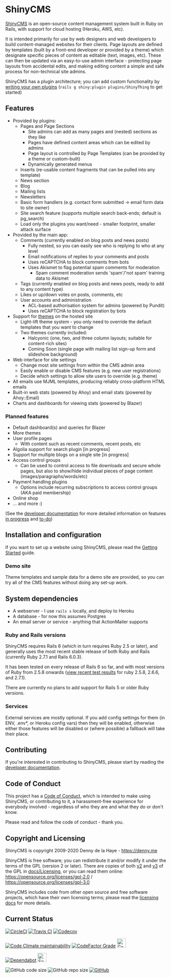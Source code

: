 # ShinyCMS

[ShinyCMS](https://shinycms.org/) is an open-source content management system built in Ruby on Rails, with support for cloud hosting (Heroku, AWS, etc).

It is intended primarily for use by web designers and web developers to build content-managed websites for their clients. Page layouts are defined by templates (built by a front-end developer or provided by a theme) which designate specific pieces of content as editable (text, images, etc). These can then be updated via an easy-to-use admin interface - protecting page layouts from accidental edits, and making editing content a simple and safe process for non-technical site admins.

ShinyCMS has a plugin architecture; you can add custom functionality by [writing your own plugins](docs/Developer/Plugins.md) (`rails g shiny:plugin plugins/ShinyThing` to get started)


## Features

* Provided by plugins:
  * Pages and Page Sections
    * Site admins can add as many pages and (nested) sections as they like
    * Pages have defined content areas which can be edited by admins
    * Page layout is controlled by Page Templates (can be provided by a theme or custom-built)
    * Dynamically generated menus
  * Inserts (re-usable content fragments that can be pulled into any template)
  * News section
  * Blog
  * Mailing lists
  * Newsletters
  * Basic form handlers (e.g. contact form submitted -> email form data to site owner)
  * Site search feature (supports multiple search back-ends; default is pg_search)
  * Load only the plugins you want/need - smaller footprint, smaller attack surface
* Provided by the main app:
  * Comments (currently enabled on blog posts and news posts)
    * Fully nested, so you can easily see who is replying to who at any level
    * Email notifications of replies to your comments and posts
    * Uses reCAPTCHA to block comments from bots
    * Uses Akismet to flag potential spam comments for moderation
      * Spam comment moderation sends 'spam'/'not spam' training data to Akismet
  * Tags (currently enabled on blog posts and news posts, ready to add to any content type)
  * Likes or up/down votes on posts, comments, etc
  * User accounts and administration
    * ACL-based authorisation system for admins (powered by Pundit)
    * Uses reCAPTCHA to block registration by bots
* Support for [themes](docs/Themes.md) on the hosted site
  * Light-lift theme system - you only need to override the default templates that you want to change
  * Two themes currently included:
    * Halcyonic (one, two, and three column layouts; suitable for content-rich sites)
    * Coming Soon (single page with mailing list sign-up form and slideshow background)
* Web interface for site settings
  * Change most site settings from within the CMS admin area
  * Easily enable or disable CMS features (e.g. new user registrations)
  * Decide which settings to allow site users to override (e.g. theme)
* All emails use MJML templates, producing reliably cross-platform HTML emails
* Built-in web stats (powered by Ahoy) and email stats (powered by Ahoy::Email)
* Charts and dashboards for viewing stats (powered by Blazer)

### Planned features

* Default dashboard(s) and queries for Blazer
* More themes
* User profile pages
  * With content such as recent comments, recent posts, etc
* Algolia support for search plugin [in progress]
* Support for multiple blogs on a single site [in progress]
* Access control groups
  * Can be used to control access to file downloads and secure whole pages, but also to show/hide individual pieces of page content (images/paragraphs/words/etc)
* Payment handling plugins
  * Options include recurring subscriptions to access control groups (AKA paid membership)
* Online shop
* ... and more :)

(See the [developer documentation](docs/Developers/index.md) for more detailed information on features [in progress](docs/Developers/in-progress.md) and [to-do](docs/Developers/TODO.md))


## Installation and configuration

If you want to set up a website using ShinyCMS, please read the [Getting Started](docs/Getting-Started.md) guide.

### Demo site

Theme templates and sample data for a demo site are provided, so you can try all of the CMS features without doing any set-up work.


## System dependencies

* A webserver - I use `rails s` locally, and deploy to Heroku
* A database - for now this assumes Postgres
* An email server or service - anything that ActionMailer supports

### Ruby and Rails versions

ShinyCMS requires Rails 6 (which in turn requires Ruby 2.5 or later), and generally uses the most recent stable release of both Ruby and Rails (currently Ruby 2.7.1 and Rails 6.0.3).

It has been tested on every release of Rails 6 so far, and with most versions of Ruby from 2.5.8 onwards ([view recent test results][test results] for ruby 2.5.8, 2.6.6, and 2.7.1).

[Test results]: https://travis-ci.com/github/denny/ShinyCMS-ruby/builds/188454649

There are currently no plans to add support for Rails 5 or older Ruby versions.

### Services

External services are mostly optional. If you add config settings for them (in ENV, .env*, or Heroku config vars) then they will be enabled, otherwise either those features will be disabled or (where possible) a fallback will take their place.


## Contributing

If you're interested in contributing to ShinyCMS, please start by reading the [developer documentation](docs/Developers/index.md).


## Code of Conduct

This project has a [Code of Conduct](docs/code-of-conduct.md), which is intended to make using ShinyCMS, or contributing to it, a harassment-free experience for everybody involved - regardless of who they are and what they do or don't know.

Please read and follow the code of conduct - thank you.


## Copyright and Licensing

ShinyCMS is copyright 2009-2020 Denny de la Haye - https://denny.me

ShinyCMS is free software; you can redistribute it and/or modify it under the terms of the GPL (version 2 or later). There are copies of both [v2](docs/Licensing/gnu-gpl-2.0.md) and [v3](docs/Licensing/gnu-gpl-3.0.md) of the GPL in [docs/Licensing](docs/Licensing/index.md), or you can read them online: https://opensource.org/licenses/gpl-2.0 / https://opensource.org/licenses/gpl-3.0

ShinyCMS includes code from other open source and free software projects, which have their own licensing terms; please read the [licensing docs](docs/Licensing/index.md) for more details.


## Current Status

[![CircleCI](https://img.shields.io/circleci/build/github/denny/ShinyCMS-ruby?label=CircleCI&logo=circleci&logoColor=white&style=for-the-badge)](https://circleci.com/gh/denny/ShinyCMS-ruby)
[![Travis CI](https://img.shields.io/travis/com/denny/ShinyCMS-ruby?label=Travis%20CI&logo=travis&logoColor=white&style=for-the-badge)](https://travis-ci.com/denny/ShinyCMS-ruby)
[![Codecov](https://img.shields.io/codecov/c/github/denny/ShinyCMS-ruby?label=Codecov&logo=codecov&logoColor=white&style=for-the-badge)](https://codecov.io/gh/denny/ShinyCMS-ruby)

[![Code Climate maintainability](https://img.shields.io/codeclimate/maintainability/denny/ShinyCMS-ruby?label=CodeClimate&logo=code-climate&style=for-the-badge)](https://codeclimate.com/github/denny/ShinyCMS-ruby/maintainability)
[![CodeFactor Grade](https://img.shields.io/codefactor/grade/github/denny/ShinyCMS-ruby?label=CodeFactor&logo=codefactor&logoColor=white&style=for-the-badge)](https://www.codefactor.io/repository/github/denny/shinycms-ruby)
<a href="https://codebeat.co/projects/github-com-denny-shinycms-ruby-main"><img src="https://codebeat.co/badges/97ed8fca-23b4-469e-a7fb-fd3ec7f8e4d5" alt="CodeBeat (code quality)" height="28px"></a>

[![Dependabot](https://img.shields.io/static/v1?label=Dependabot&color=brightgreen&message=enabled&logo=dependabot&style=for-the-badge)](https://rubydoc.info/github/denny/ShinyCMS-ruby)
<a href="https://hakiri.io/github/denny/ShinyCMS-ruby/main"><img src="https://hakiri.io/github/denny/ShinyCMS-ruby/main.svg" alt="Security" height="28px"></a>

![GitHub code size](https://img.shields.io/github/languages/code-size/denny/ShinyCMS-ruby?logo=github&style=for-the-badge)
![GitHub repo size](https://img.shields.io/github/repo-size/denny/ShinyCMS-ruby?logo=github&style=for-the-badge)
[![GitHub](https://img.shields.io/github/license/denny/ShinyCMS-ruby?color=blue&logo=gnu&style=for-the-badge)](https://opensource.org/licenses/gpl-2.0)
